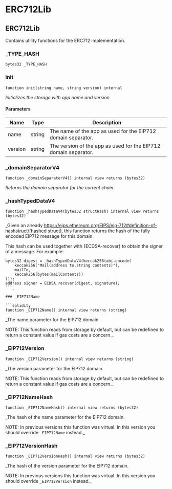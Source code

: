 # ERC712Lib

## ERC712Lib

Contains utility functions for the ERC712 implementation.

### \_TYPE\_HASH

```solidity
bytes32 _TYPE_HASH
```

### init

```solidity
function init(string name, string version) internal
```

_Initializes the storage with app name and version_

#### Parameters

| Name    | Type   | Description                                                     |
| ------- | ------ | --------------------------------------------------------------- |
| name    | string | The name of the app as used for the EIP712 domain separator.    |
| version | string | The version of the app as used for the EIP712 domain separator. |

### \_domainSeparatorV4

```solidity
function _domainSeparatorV4() internal view returns (bytes32)
```

_Returns the domain separator for the current chain._

### \_hashTypedDataV4

```solidity
function _hashTypedDataV4(bytes32 structHash) internal view returns (bytes32)
```

\_Given an already https://eips.ethereum.org/EIPS/eip-712#definition-of-hashstruct\[hashed struct], this function returns the hash of the fully encoded EIP712 message for this domain.

This hash can be used together with {ECDSA-recover} to obtain the signer of a message. For example:

````solidity
bytes32 digest = _hashTypedDataV4(keccak256(abi.encode(
    keccak256("Mail(address to,string contents)"),
    mailTo,
    keccak256(bytes(mailContents))
)));
address signer = ECDSA.recover(digest, signature);
```_

### _EIP712Name

```solidity
function _EIP712Name() internal view returns (string)
````

\_The name parameter for the EIP712 domain.

NOTE: This function reads from storage by default, but can be redefined to return a constant value if gas costs are a concern.\_

### \_EIP712Version

```solidity
function _EIP712Version() internal view returns (string)
```

\_The version parameter for the EIP712 domain.

NOTE: This function reads from storage by default, but can be redefined to return a constant value if gas costs are a concern.\_

### \_EIP712NameHash

```solidity
function _EIP712NameHash() internal view returns (bytes32)
```

\_The hash of the name parameter for the EIP712 domain.

NOTE: In previous versions this function was virtual. In this version you should override `_EIP712Name` instead.\_

### \_EIP712VersionHash

```solidity
function _EIP712VersionHash() internal view returns (bytes32)
```

\_The hash of the version parameter for the EIP712 domain.

NOTE: In previous versions this function was virtual. In this version you should override `_EIP712Version` instead.\_
